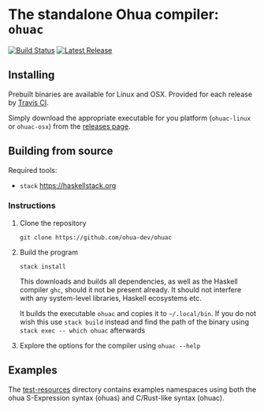 # The standalone Ohua compiler: `ohuac`

[![Build Status](https://travis-ci.org/ohua-dev/ohuac.svg?branch=master)](https://travis-ci.org/ohua-dev/ohuac)
[![Latest Release](https://img.shields.io/github/release/ohua-dev/ohuac.svg)](https://github.com/ohua-dev/ohuac/releases/latest)

## Installing

Prebuilt binaries are available for Linux and OSX. Provided for each release by
[Travis CI](https://travis-ci.org/ohua-dev/ohuac).

Simply download the appropriate executable for you platform (`ohuac-linux` or
`ohuac-osx`) from the [releases page](/releases/latest).

## Building from source

Required tools:

- `stack` https://haskellstack.org

### Instructions

1. Clone the repository

    `git clone https://github.com/ohua-dev/ohuac`

2. Build the program

   `stack install`

   This downloads and builds all dependencies, as well as the Haskell compiler
   `ghc`, should it not be present already. It should not interfere with any
   system-level libraries, Haskell ecosystems etc.

   It builds the executable `ohuac` and copies it to `~/.local/bin`. If you do
   not wish this use `stack build` instead and find the path of the binary using
   `stack exec -- which ohuac` afterwards

3. Explore the options for the compiler using `ohuac --help`


## Examples

The [test-resources](test-resources) directory contains examples namespaces
using both the ohua S-Expression syntax (ohuas) and C/Rust-like syntax (ohuac).
